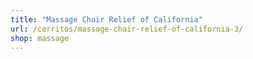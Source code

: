 ```yaml
---
title: "Massage Chair Relief of California"
url: /cerritos/massage-chair-relief-of-california-3/
shop: massage
---
```

